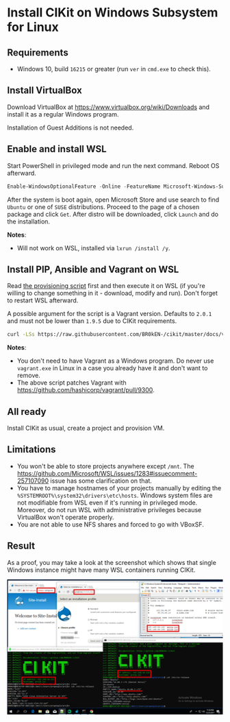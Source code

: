 # Install CIKit on Windows Subsystem for Linux

## Requirements

- Windows 10, build `16215` or greater (run `ver` in `cmd.exe` to check this).

## Install VirtualBox

Download VirtualBox at https://www.virtualbox.org/wiki/Downloads and install it as a regular Windows program.

Installation of Guest Additions is not needed.

## Enable and install WSL

Start PowerShell in privileged mode and run the next command. Reboot OS afterward.

```powershell
Enable-WindowsOptionalFeature -Online -FeatureName Microsoft-Windows-Subsystem-Linux
```

After the system is boot again, open Microsoft Store and use search to find `Ubuntu` or one of `SUSE` distributions. Proceed to the page of a chosen package and click `Get`. After distro will be downloaded, click `Launch` and do the installation.

**Notes**:
- Will not work on WSL, installed via `lxrun /install /y`.

## Install PIP, Ansible and Vagrant on WSL

Read [the provisioning script](wsl-provision.sh) first and then execute it on WSL (if you're willing to change something in it - download, modify and run). Don't forget to restart WSL afterward.

A possible argument for the script is a Vagrant version. Defaults to `2.0.1` and must not be lower than `1.9.5` due to CIKit requirements.

```bash
curl -LSs https://raw.githubusercontent.com/BR0kEN-/cikit/master/docs/vagrant/wsl/wsl-provision.sh | bash -s -- "2.0.1"
```

**Notes**:
- You don't need to have Vagrant as a Windows program. Do never use `vagrant.exe` in Linux in a case you already have it and don't want to remove.
- The above script patches Vagrant with https://github.com/hashicorp/vagrant/pull/9300.

## All ready

Install CIKit as usual, create a project and provision VM.

## Limitations

- You won't be able to store projects anywhere except `/mnt`. The https://github.com/Microsoft/WSL/issues/1283#issuecomment-257107090 issue has some clarification on that.
- You have to manage hostnames of your projects manually by editing the `%SYSTEMROOT%\system32\drivers\etc\hosts`. Windows system files are not modifiable from WSL even if it's running in privileged mode. Moreover, do not run WSL with administrative privileges because VirtualBox won't operate properly.
- You are not able to use NFS shares and forced to go with VBoxSF.

## Result

As a proof, you may take a look at the screenshot which shows that single Windows instance might have many WSL containers running CIKit.

![CIKit VM on openSUSE and Ubuntu](images/wsl-cikit-opensuse-and-ubuntu.png)
